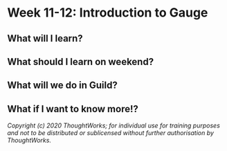 # Week 11-12: Introduction to Gauge

## What will I learn?

## What should I learn on weekend?

## What will we do in Guild?

## What if I want to know more!?

_Copyright \(c\) 2020 ThoughtWorks; for individual use for training purposes and not to be distributed or sublicensed without further authorisation by ThoughtWorks._

